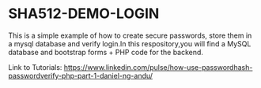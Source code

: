 # SHA512-DEMO-LOGIN
This is a simple example of how to create secure passwords, store them in a mysql database and verify login.In this respository,you will find a MySQL database and bootstrap forms + PHP code for the backend.

Link to Tutorials:
https://www.linkedin.com/pulse/how-use-passwordhash-passwordverify-php-part-1-daniel-ng-andu/
